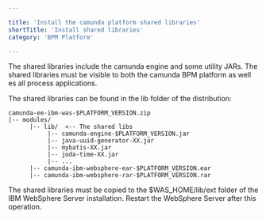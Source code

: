 ```yaml
---

title: 'Install the camunda platform shared libraries'
shortTitle: 'Install shared libraries'
category: 'BPM Platform'

---
```



The shared libraries include the camunda engine and some utility JARs. The shared libraries must be visible to both the camunda BPM platform as well es all process applications.

The shared libraries can be found in the lib folder of the distribution:

```
camunda-ee-ibm-was-$PLATFORM_VERSION.zip
|-- modules/
      |-- lib/  <-- The shared libs
           |-- camunda-engine-$PLATFORM_VERSION.jar
           |-- java-uuid-generator-XX.jar
           |-- mybatis-XX.jar
           |-- joda-time-XX.jar
           |-- ...
      |-- camunda-ibm-websphere-ear-$PLATFORM_VERSION.ear
      |-- camunda-ibm-websphere-rar-$PLATFORM_VERSION.rar

```

The shared libraries must be copied to the $WAS_HOME/lib/ext folder of the IBM WebSphere Server installation.
Restart the WebSphere Server after this operation.
